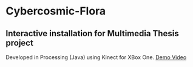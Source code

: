 # Cybercosmic-Flora
## Interactive installation for Multimedia Thesis project
Developed in Processing (Java) using Kinect for XBox One.
[Demo Video](https://vimeo.com/329495103)
